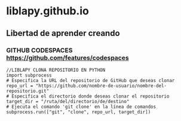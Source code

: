 # liblapy.github.io
## Libertad de aprender creando 
### GITHUB CODESPACES https://github.com/features/codespaces
```
//LIBLAPY CLONA REPOSITORIO EN PYTHON 
import subprocess
# Especifica la URL del repositorio de GitHub que deseas clonar
repo_url = "https://github.com/nombre-de-usuario/nombre-del-repositorio.git"
# Especifica el directorio donde deseas clonar el repositorio
target_dir = "/ruta/del/directorio/de/destino"
# Ejecuta el comando 'git clone' en la línea de comandos
subprocess.run(["git", "clone", repo_url, target_dir])
```

